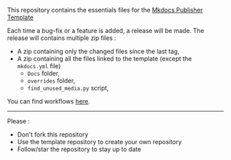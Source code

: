 This repository contains the essentials files for the [Mkdocs Publisher Template](https://github.com/ObsidianPublisher/mkdocs-template/)

Each time a bug-fix or a feature is added, a release will be made. 
The release will contains multiple zip files : 
- A zip containing only the changed files since the last tag,
- A zip containing all the files linked to the template (except the `mkdocs.yml` file)
    - `Docs` folder,
    - `overrides` folder,
    - `find_unused_media.py` script,

You can find workflows [here](https://github.com/ObsidianPublisher/actions). 

---
Please : 
- Don't fork this repository
- Use the template repository to create your own repository
- Follow/star the repository to stay up to date

